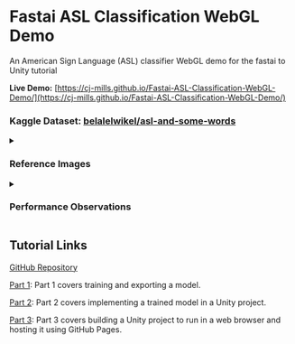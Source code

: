 # Fastai ASL Classification WebGL Demo
An American Sign Language (ASL) classifier WebGL demo for the fastai to Unity tutorial

**Live Demo:** [https://cj-mills.github.io/Fastai-ASL-Classification-WebGL-Demo/](https://cj-mills.github.io/Fastai-ASL-Classification-WebGL-Demo/) 



### Kaggle Dataset: [belalelwikel/asl-and-some-words](https://www.kaggle.com/datasets/belalelwikel/asl-and-some-words)


<details><summary><h3>Reference Images</h3></summary><br/>

| Class    | Image                                              |
| --------- | ------------------------------------------------------------ |
| 0_OR_O    | ![O1](./images/O1.jpg) |
| 1         | ![ONE_0](./images/ONE_0.jpg) |
| 2_OR_V    | ![TWO_34](./images/TWO_34.jpg) |
| 3         | ![THREE_0](./images/THREE_0.jpg) |
| 4         | ![FOUR_0](./images/FOUR_0.jpg) |
| 5         | ![FIVE_0](./images/FIVE_0.jpg) |
| 6_OR_W    | ![W0](./images/W0.jpg) |
| 7         | ![SEVEN_0](./images/SEVEN_0.jpg) |
| 8         | ![EIGHT_0](./images/EIGHT_0.jpg) |
| 9         | ![NINE_0](./images/NINE_0.jpg) |
| A         | ![A_0](./images/A_0.jpg) |
| B         | ![B429](./images/B429.jpg) |
| C         | ![C171](./images/C171.jpg) |
| D         | ![D205](./images/D205.jpg) |
| E         | ![E430](./images/E430.jpg) |
| F         | ![F1249](./images/F1249.jpg) |
| G         | ![G3](./images/G3.jpg) |
| H         | ![H1](./images/H1.jpg) |
| I         | ![I1](./images/I1.jpg) |
| J         | ![J1](./images/J1.jpg) |
| K         | ![K_0](./images/K_0.jpg) |
| L         | ![L1](./images/L1.jpg) |
| M         | ![M1](./images/M1.jpg) |
| N         | ![N1](./images/N1.jpg) |
| O_OR_0    | ![O1](./images/O1.jpg) |
| P         | ![P1](./images/P1.jpg) |
| Q         | ![Q1](./images/Q1.jpg) |
| R         | ![R1](./images/R1.jpg) |
| S         | ![S1](./images/S1.jpg) |
| T         | ![T0](./images/T0.jpg) |
| U         | ![U1](./images/U1.jpg) |
| V_OR_2    | ![TWO_34](./images/TWO_34.jpg) |
| W_OR_6    | ![W0](./images/W0.jpg) |
| X         | ![X0](./images/X0.jpg) |
| Y         | ![Y1](./images/Y1.jpg) |
| Z         | ![Z1](./images/Z1.jpg) |
| Baby      | ![Baby_0](./images/Baby_0.jpg) |
| Brother   | ![Brother_0](./images/Brother_0.jpg) |
| Dont_Like | ![Dont_like_0](./images/Dont_like_0.jpg) |
| Friend    | ![Friend_0](./images/Friend_0.jpg) |
| Help      | ![Help_0](./images/Help_0.jpg) |
| House     | ![House_0](./images/House_0.jpg) |
| Like      | ![Like_0](./images/Like_0.jpg) |
| Love      | ![Love_0](./images/Love_0.jpg) |
| Make      | ![Make_0](./images/Make_0.jpg) |
| More      | ![More_0](./images/More_0.jpg) |
| Name      | ![Name_0](./images/Name_0.jpg) |
| No        | ![No_0](./images/No_0.jpg) |
| Pay       | ![Pay_0](./images/Pay_0.jpg) |
| Play      | ![Play_0](./images/Play_0.jpg) |
| Stop      | ![Stop_0](./images/Stop_0.jpg) |
| With      | ![With_0](./images/With_0.jpg) |
| Yes       | ![Yes_0](./images/Yes_0.jpg) |
| nothing   | ![nothing1](./images/nothing1.jpg) |
</details>

<details><summary><h3>Performance Observations</h3></summary><br/>

| OS         | Browser | Hardware                | Model    | Input      | FPS           | Notes                                                        |
| ---------- | ------- | ----------------------- | -------- | ---------- | ------------- | ------------------------------------------------------------ |
| Windows 10 | Chrome  | Titan RTX               | ResNet34 | test image | 60 (capped)   | Model returns accurate results                               |
| Windows 10 | Chrome  | Titan RTX               | ResNet34 | webcam     | 45-55         | Model returns accurate results                               |
| Windows 10 | Firefox | Titan RTX               | ResNet34 | test image | 60 (capped)   | Model returns accurate results, but framerates are less stable than Chrome |
| Windows 10 | Firefox | Titan RTX               | ResNet34 | webcam     | 34            | Model returns accurate results, but framerates are less stable than Chrome |
| Android 12 | Chrome  | Qualcomm Snapdragon 865 | ResNet34 | test image | 7             | Model does not return accurate results                       |
| Android 12 | Firefox | Qualcomm Snapdragon 865 | ResNet34 | test image | 7             | Model returns accurate results                               |
| iPadOS     | Safari  | M1                      | ResNet34 | test image | 16            | Model returns accurate results                               |
| macOS      | Chrome  | M1 Max                  | ResNet34 | test image | 35 (reported) | Model returns accurate results                               |
| macOS      | Chrome  | M1 Max                  | ResNet34 | webcam     | 27 (reported) | Model returns accurate results                               |
</details>









## Tutorial Links

[GitHub Repository](https://github.com/cj-mills/fastai-to-unity-tutorial)

[Part 1](https://christianjmills.com/Fastai-to-Unity-Tutorial-1/): Part 1 covers training and exporting a model.

[Part 2](https://christianjmills.com/Fastai-to-Unity-Tutorial-2/): Part 2 covers implementing a trained model in a Unity project.

[Part 3](https://christianjmills.com/Fastai-to-Unity-Tutorial-3/): Part 3 covers building a Unity project to run in a web browser and hosting it using GitHub Pages.

